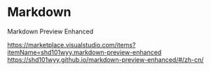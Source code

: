 # Markdown

Markdown Preview Enhanced

https://marketplace.visualstudio.com/items?itemName=shd101wyy.markdown-preview-enhanced     
https://shd101wyy.github.io/markdown-preview-enhanced/#/zh-cn/      